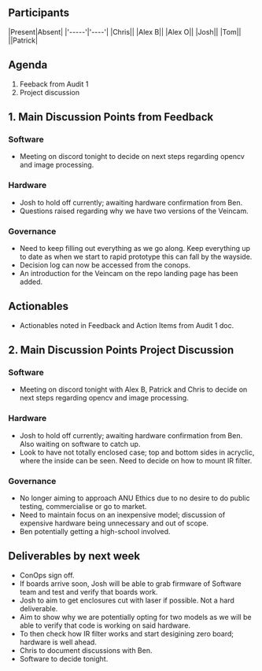

## Participants
|Present|Absent|
|'-----'|'----'|
|Chris||
|Alex B||
|Alex O||
|Josh||
|Tom||
||Patrick|


## Agenda
1. Feeback from Audit 1
2. Project discussion


## 1. Main Discussion Points from Feedback
### Software
* Meeting on discord tonight to decide on next steps regarding opencv and image processing.

### Hardware
* Josh to hold off currently; awaiting hardware confirmation from Ben.
* Questions raised regarding why we have two versions of the Veincam.

### Governance
* Need to keep filling out everything as we go along. Keep everything up to date as when we start to rapid prototype this can fall by the wayside.
* Decision log can now be accessed from the conops.
* An introduction for the Veincam on the repo landing page has been added.

## Actionables
* Actionables noted in Feedback and Action Items from Audit 1 doc.


## 2. Main Discussion Points Project Discussion
### Software
* Meeting on discord tonight with Alex B, Patrick and Chris to decide on next steps regarding opencv and image processing.

### Hardware
* Josh to hold off currently; awaiting hardware confirmation from Ben. Also waiting on software to catch up.
* Look to have not totally enclosed case; top and bottom sides in acryclic, where the inside can be seen. Need to decide on how to mount IR filter.


### Governance
* No longer aiming to approach ANU Ethics due to no desire to do public testing, commercialise or go to market.
* Need to maintain focus on an inexpensive model; discussion of expensive hardware being unnecessary and out of scope.
* Ben potentially getting a high-school involved.

## Deliverables by next week
* ConOps sign off.
* If boards arrive soon, Josh will be able to grab firmware of Software team and test and verify that boards work.
* Josh to aim to get enclosures cut with laser if possible. Not a hard deliverable.
* Aim to show why we are potentially opting for two models as we will be able to verify that code is working on said hardware.
* To then check how IR filter works and start desigining zero board; hardware is well ahead.
* Chris to document discussions with Ben.
* Software to decide tonight.

